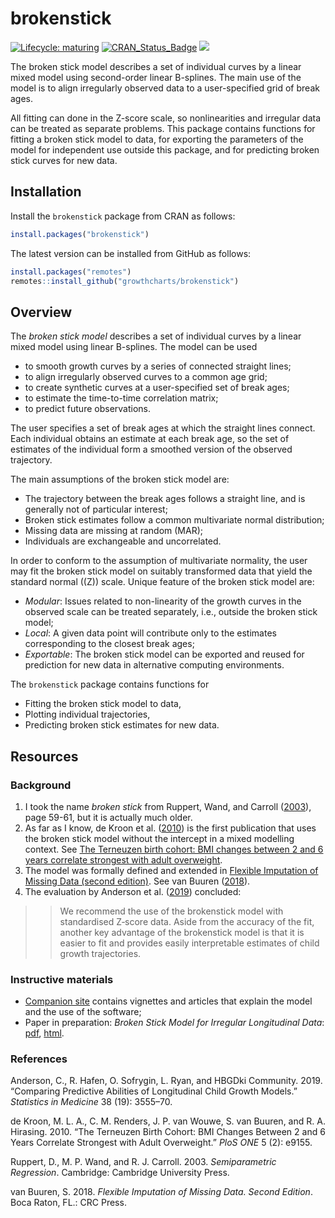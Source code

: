 
<!-- README.md is generated from README.Rmd. Please edit that file -->

# brokenstick

<!-- badges: start -->

[![Lifecycle:
maturing](https://img.shields.io/badge/lifecycle-maturing-blue.svg)](https://www.tidyverse.org/lifecycle/#maturing)
[![CRAN\_Status\_Badge](https://www.r-pkg.org/badges/version/brokenstick)](https://cran.r-project.org/package=brokenstick)
[![](https://img.shields.io/badge/github%20version-1.1.0-orange.svg)](https://github.com/growthcharts/brokenstick)
<!-- badges: end -->

The broken stick model describes a set of individual curves by a linear
mixed model using second-order linear B-splines. The main use of the
model is to align irregularly observed data to a user-specified grid of
break ages.

All fitting can done in the Z-score scale, so nonlinearities and
irregular data can be treated as separate problems. This package
contains functions for fitting a broken stick model to data, for
exporting the parameters of the model for independent use outside this
package, and for predicting broken stick curves for new data.

## Installation

Install the `brokenstick` package from CRAN as follows:

``` r
install.packages("brokenstick")
```

The latest version can be installed from GitHub as follows:

``` r
install.packages("remotes")
remotes::install_github("growthcharts/brokenstick")
```

## Overview

The *broken stick model* describes a set of individual curves by a
linear mixed model using linear B-splines. The model can be used

  - to smooth growth curves by a series of connected straight lines;
  - to align irregularly observed curves to a common age grid;
  - to create synthetic curves at a user-specified set of break ages;
  - to estimate the time-to-time correlation matrix;
  - to predict future observations.

The user specifies a set of break ages at which the straight lines
connect. Each individual obtains an estimate at each break age, so the
set of estimates of the individual form a smoothed version of the
observed trajectory.

The main assumptions of the broken stick model are:

  - The trajectory between the break ages follows a straight line, and
    is generally not of particular interest;
  - Broken stick estimates follow a common multivariate normal
    distribution;
  - Missing data are missing at random (MAR);
  - Individuals are exchangeable and uncorrelated.

In order to conform to the assumption of multivariate normality, the
user may fit the broken stick model on suitably transformed data that
yield the standard normal (\(Z\)) scale. Unique feature of the broken
stick model are:

  - *Modular*: Issues related to non-linearity of the growth curves in
    the observed scale can be treated separately, i.e., outside the
    broken stick model;
  - *Local*: A given data point will contribute only to the estimates
    corresponding to the closest break ages;
  - *Exportable*: The broken stick model can be exported and reused for
    prediction for new data in alternative computing environments.

The `brokenstick` package contains functions for

  - Fitting the broken stick model to data,
  - Plotting individual trajectories,
  - Predicting broken stick estimates for new data.

## Resources

### Background

1.  I took the name *broken stick* from Ruppert, Wand, and Carroll
    ([2003](#ref-ruppert2003)), page 59-61, but it is actually much
    older.
2.  As far as I know, de Kroon et al. ([2010](#ref-dekroon2010)) is the
    first publication that uses the broken stick model without the
    intercept in a mixed modelling context. See [The Terneuzen birth
    cohort: BMI changes between 2 and 6 years correlate strongest with
    adult
    overweight](https://stefvanbuuren.name/publications/2010%20TBC%20Overweight%20-%20PLoS%20ONE.pdf).
3.  The model was formally defined and extended in [Flexible Imputation
    of Missing Data (second
    edition)](https://stefvanbuuren.name/fimd/sec-rastering.html#sec:brokenstick).
    See van Buuren ([2018](#ref-vanbuuren2018)).
4.  The evaluation by Anderson et al. ([2019](#ref-anderson2019))
    concluded:

> > We recommend the use of the brokenstick model with standardised
> > Z‐score data. Aside from the accuracy of the fit, another key
> > advantage of the brokenstick model is that it is easier to fit and
> > provides easily interpretable estimates of child growth
> > trajectories.

### Instructive materials

  - [Companion site](https://growthcharts.org/brokenstick/) contains
    vignettes and articles that explain the model and the use of the
    software;
  - Paper in preparation: *Broken Stick Model for Irregular Longitudinal
    Data*:
    [pdf](https://stefvanbuuren.name/publications/2020_Brokenstick_JSS_manuscript.pdf),
    [html](https://growthcharts.org/brokenstick/articles/brokenstick-article.html).

### References

<div id="refs" class="references">

<div id="ref-anderson2019">

Anderson, C., R. Hafen, O. Sofrygin, L. Ryan, and HBGDki Community.
2019. “Comparing Predictive Abilities of Longitudinal Child Growth
Models.” *Statistics in Medicine* 38 (19): 3555–70.

</div>

<div id="ref-dekroon2010">

de Kroon, M. L. A., C. M. Renders, J. P. van Wouwe, S. van Buuren, and
R. A. Hirasing. 2010. “The Terneuzen Birth Cohort: BMI Changes Between 2
and 6 Years Correlate Strongest with Adult Overweight.” *PloS ONE* 5
(2): e9155.

</div>

<div id="ref-ruppert2003">

Ruppert, D., M. P. Wand, and R. J. Carroll. 2003. *Semiparametric
Regression*. Cambridge: Cambridge University Press.

</div>

<div id="ref-vanbuuren2018">

van Buuren, S. 2018. *Flexible Imputation of Missing Data. Second
Edition*. Boca Raton, FL.: CRC Press.

</div>

</div>
